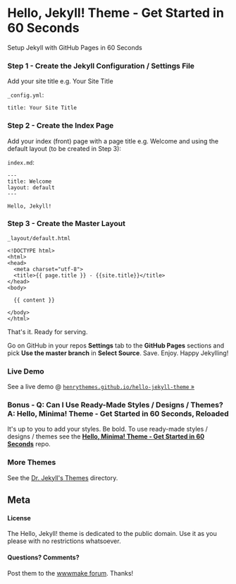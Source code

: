 
# Hello, Jekyll! Theme - Get Started in 60 Seconds


Setup Jekyll with GitHub Pages in 60 Seconds


### Step 1 - Create the Jekyll Configuration / Settings File

Add your site title e.g. Your Site Title

`_config.yml`:

```
title: Your Site Title
```

### Step 2 - Create the Index Page

Add your index (front) page with a page title e.g. Welcome and using the default layout (to be created in Step 3):

`index.md`:

```
---
title: Welcome
layout: default
---

Hello, Jekyll!
```


### Step 3 -  Create the Master Layout

`_layout/default.html`

```
<!DOCTYPE html>
<html>
<head>
  <meta charset="utf-8">
  <title>{{ page.title }} - {{site.title}}</title>
</head>
<body>

  {{ content }}

</body>
</html>
```

That's it. Ready for serving.

Go on GitHub in your repos **Settings** tab to the **GitHub Pages** sections and pick **Use the master branch** in **Select Source**.
Save. Enjoy. Happy Jekylling!

### Live Demo

See a live demo @ [`henrythemes.github.io/hello-jekyll-theme` »](https://henrythemes.github.io/hello-jekyll-theme)


### Bonus - Q: Can I Use Ready-Made Styles / Designs / Themes? A: Hello, Minima! Theme - Get Started in 60 Seconds, Reloaded

It's up to you to add your styles. Be bold.
To use ready-made styles / designs / themes see the [**Hello, Minima! Theme - Get Started in 60 Seconds**](https://github.com/henrythemes/hello-minima-theme) repo.



### More Themes

See the [Dr. Jekyll's Themes](https://drjekyllthemes.github.io) directory.



## Meta

#### License

The Hello, Jekyll! theme is dedicated to the public domain.
Use it as you please with no restrictions whatsoever.

#### Questions? Comments?

Post them to the [wwwmake forum](http://groups.google.com/group/wwwmake). Thanks!

